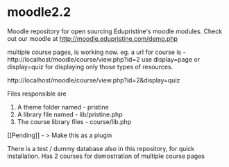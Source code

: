 moodle2.2
=========
Moodle repository for open sourcing Edupristine's moodle modules.
Check out our moodle at http://moodle.edupristine.com/demo.php

multiple course pages, is working now. 
eg. a url for course is - http://localhost/moodle/course/view.php?id=2
use display=page or display=quiz for displaying only those types of resources. 

http://localhost/moodle/course/view.php?id=2&display=quiz

Files responsible are
1. A theme folder named - pristine
2. A library file named - lib/pristine.php
3. The course library files - course/lib.php

[[Pending]] - > Make this as a plugin

There is a test / dummy database also in this repository, for quick installation. Has 2
courses for demostration of multiple course pages
